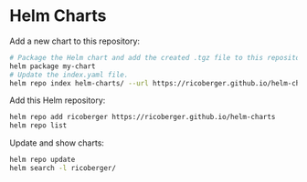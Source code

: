 # Helm Charts

Add a new chart to this repository:

```sh
# Package the Helm chart and add the created .tgz file to this repository:
helm package my-chart
# Update the index.yaml file.
helm repo index helm-charts/ --url https://ricoberger.github.io/helm-charts/
```

Add this Helm repository:

```sh
helm repo add ricoberger https://ricoberger.github.io/helm-charts
helm repo list
```

Update and show charts:

```sh
helm repo update
helm search -l ricoberger/
```
